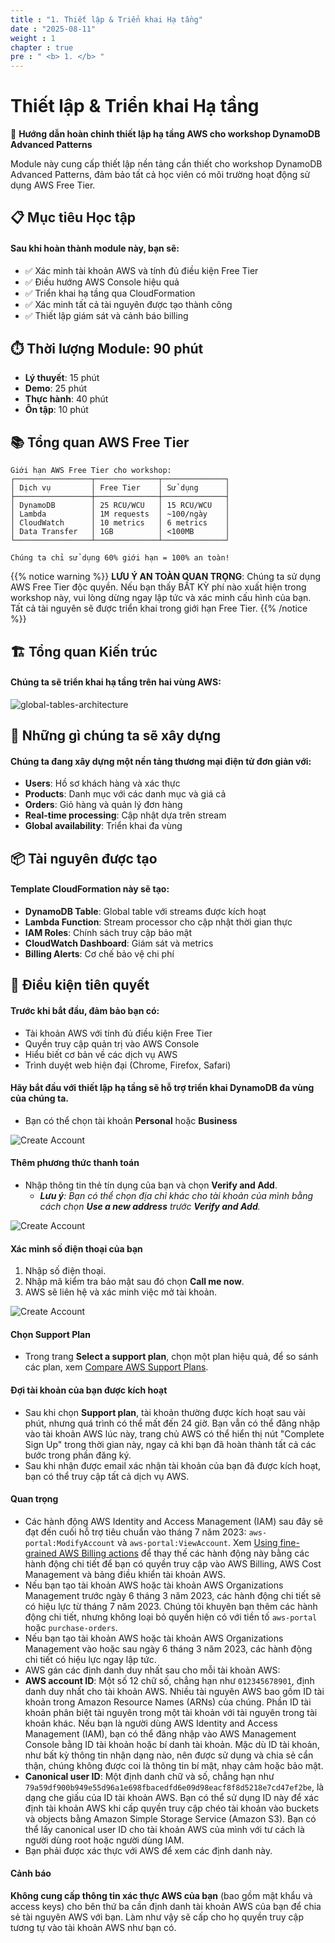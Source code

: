 ```yaml
---
title : "1. Thiết lập & Triển khai Hạ tầng"
date : "2025-08-11"
weight : 1
chapter : true
pre : " <b> 1. </b> "
---
```


# Thiết lập & Triển khai Hạ tầng

🚀 **Hướng dẫn hoàn chỉnh thiết lập hạ tầng AWS cho workshop DynamoDB Advanced Patterns**

Module này cung cấp thiết lập nền tảng cần thiết cho workshop DynamoDB Advanced Patterns, đảm bảo tất cả học viên có môi trường hoạt động sử dụng AWS Free Tier.

## 📋 Mục tiêu Học tập

#### Sau khi hoàn thành module này, bạn sẽ:

- ✅ Xác minh tài khoản AWS và tính đủ điều kiện Free Tier
- ✅ Điều hướng AWS Console hiệu quả
- ✅ Triển khai hạ tầng qua CloudFormation
- ✅ Xác minh tất cả tài nguyên được tạo thành công
- ✅ Thiết lập giám sát và cảnh báo billing

## ⏱️ Thời lượng Module: 90 phút

- **Lý thuyết**: 15 phút
- **Demo**: 25 phút  
- **Thực hành**: 40 phút
- **Ôn tập**: 10 phút

## 📚 Tổng quan AWS Free Tier

```
Giới hạn AWS Free Tier cho workshop:
┌─────────────────┬──────────────┬──────────────┐
│ Dịch vụ         │ Free Tier    │ Sử dụng      │
├─────────────────┼──────────────┼──────────────┤
│ DynamoDB        │ 25 RCU/WCU   │ 15 RCU/WCU   │
│ Lambda          │ 1M requests  │ ~100/ngày    │
│ CloudWatch      │ 10 metrics   │ 6 metrics    │
│ Data Transfer   │ 1GB          │ <100MB       │
└─────────────────┴──────────────┴──────────────┘

Chúng ta chỉ sử dụng 60% giới hạn = 100% an toàn!
```

{{% notice warning %}}
**LƯU Ý AN TOÀN QUAN TRỌNG**: Chúng ta sử dụng AWS Free Tier độc quyền. Nếu bạn thấy BẤT KỲ phí nào xuất hiện trong workshop này, vui lòng dừng ngay lập tức và xác minh cấu hình của bạn. Tất cả tài nguyên sẽ được triển khai trong giới hạn Free Tier.
{{% /notice %}}

## 🏗️ Tổng quan Kiến trúc

#### Chúng ta sẽ triển khai hạ tầng trên hai vùng AWS:

![global-tables-architecture](/images/1/global-tables-architecture-improved.png?featherlight=false&width=90pc)

## 🎯 Những gì chúng ta sẽ xây dựng

#### Chúng ta đang xây dựng một nền tảng thương mại điện tử đơn giản với:

- **Users**: Hồ sơ khách hàng và xác thực
- **Products**: Danh mục với các danh mục và giá cả
- **Orders**: Giỏ hàng và quản lý đơn hàng
- **Real-time processing**: Cập nhật dựa trên stream
- **Global availability**: Triển khai đa vùng

## 📦 Tài nguyên được tạo

#### Template CloudFormation này sẽ tạo:

- **DynamoDB Table**: Global table với streams được kích hoạt
- **Lambda Function**: Stream processor cho cập nhật thời gian thực
- **IAM Roles**: Chính sách truy cập bảo mật
- **CloudWatch Dashboard**: Giám sát và metrics
- **Billing Alerts**: Cơ chế bảo vệ chi phí

## 🚀 Điều kiện tiên quyết

#### Trước khi bắt đầu, đảm bảo bạn có:

- Tài khoản AWS với tính đủ điều kiện Free Tier
- Quyền truy cập quản trị vào AWS Console
- Hiểu biết cơ bản về các dịch vụ AWS
- Trình duyệt web hiện đại (Chrome, Firefox, Safari)

#### Hãy bắt đầu với thiết lập hạ tầng sẽ hỗ trợ triển khai DynamoDB đa vùng của chúng ta.

- Bạn có thể chọn tài khoản **Personal** hoặc **Business**

![Create Account](/images/1/0009.png?featherlight=false&width=90pc)

#### Thêm phương thức thanh toán

- Nhập thông tin thẻ tín dụng của bạn và chọn **Verify and Add**.
    - ***Lưu ý**: Bạn có thể chọn địa chỉ khác cho tài khoản của mình bằng cách chọn **Use a new address** trước **Verify and Add**.*

![Create Account](/images/1/00010.png?featherlight=false&width=90pc)

#### Xác minh số điện thoại của bạn

1. Nhập số điện thoại.
2. Nhập mã kiểm tra bảo mật sau đó chọn **Call me now**.
3. AWS sẽ liên hệ và xác minh việc mở tài khoản.

![Create Account](/images/1/00011.png?featherlight=false&width=90pc)

#### Chọn Support Plan

- Trong trang **Select a support plan**, chọn một plan hiệu quả, để so sánh các plan, xem [Compare AWS Support Plans](https://aws.amazon.com/premiumsupport/plans/).

#### Đợi tài khoản của bạn được kích hoạt

- Sau khi chọn **Support plan**, tài khoản thường được kích hoạt sau vài phút, nhưng quá trình có thể mất đến 24 giờ. Bạn vẫn có thể đăng nhập vào tài khoản AWS lúc này, trang chủ AWS có thể hiển thị nút "Complete Sign Up" trong thời gian này, ngay cả khi bạn đã hoàn thành tất cả các bước trong phần đăng ký.
- Sau khi nhận được email xác nhận tài khoản của bạn đã được kích hoạt, bạn có thể truy cập tất cả dịch vụ AWS.       
  
#### Quan trọng

- Các hành động AWS Identity and Access Management (IAM) sau đây sẽ đạt đến cuối hỗ trợ tiêu chuẩn vào tháng 7 năm 2023: `aws-portal:ModifyAccount` và `aws-portal:ViewAccount`. Xem [Using fine-grained AWS Billing actions](link_to_documentation) để thay thế các hành động này bằng các hành động chi tiết để bạn có quyền truy cập vào AWS Billing, AWS Cost Management và bảng điều khiển tài khoản AWS.
- Nếu bạn tạo tài khoản AWS hoặc tài khoản AWS Organizations Management trước ngày 6 tháng 3 năm 2023, các hành động chi tiết sẽ có hiệu lực từ tháng 7 năm 2023. Chúng tôi khuyên bạn thêm các hành động chi tiết, nhưng không loại bỏ quyền hiện có với tiền tố `aws-portal` hoặc `purchase-orders`.
- Nếu bạn tạo tài khoản AWS hoặc tài khoản AWS Organizations Management vào hoặc sau ngày 6 tháng 3 năm 2023, các hành động chi tiết có hiệu lực ngay lập tức.
- AWS gán các định danh duy nhất sau cho mỗi tài khoản AWS:
- **AWS account ID**: Một số 12 chữ số, chẳng hạn như `012345678901`, định danh duy nhất cho tài khoản AWS. Nhiều tài nguyên AWS bao gồm ID tài khoản trong Amazon Resource Names (ARNs) của chúng. Phần ID tài khoản phân biệt tài nguyên trong một tài khoản với tài nguyên trong tài khoản khác. Nếu bạn là người dùng AWS Identity and Access Management (IAM), bạn có thể đăng nhập vào AWS Management Console bằng ID tài khoản hoặc bí danh tài khoản. Mặc dù ID tài khoản, như bất kỳ thông tin nhận dạng nào, nên được sử dụng và chia sẻ cẩn thận, chúng không được coi là thông tin bí mật, nhạy cảm hoặc bảo mật.
- **Canonical user ID**: Một định danh chữ và số, chẳng hạn như `79a59df900b949e55d96a1e698fbacedfd6e09d98eacf8f8d5218e7cd47ef2be`, là dạng che giấu của ID tài khoản AWS. Bạn có thể sử dụng ID này để xác định tài khoản AWS khi cấp quyền truy cập chéo tài khoản vào buckets và objects bằng Amazon Simple Storage Service (Amazon S3). Bạn có thể lấy canonical user ID cho tài khoản AWS của mình với tư cách là người dùng root hoặc người dùng IAM.
- Bạn phải được xác thực với AWS để xem các định danh này.

#### Cảnh báo

**Không cung cấp thông tin xác thực AWS của bạn** (bao gồm mật khẩu và access keys) cho bên thứ ba cần định danh tài khoản AWS của bạn để chia sẻ tài nguyên AWS với bạn. Làm như vậy sẽ cấp cho họ quyền truy cập tương tự vào tài khoản AWS như bạn có.


